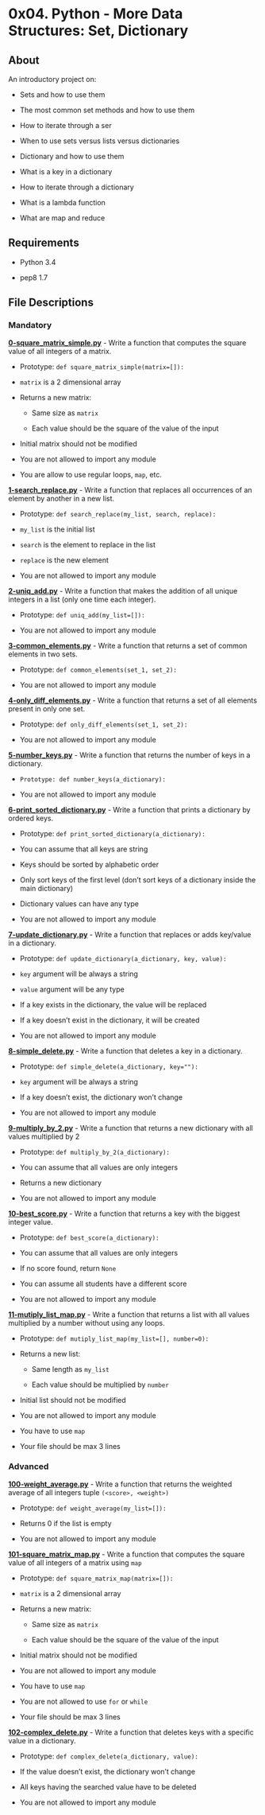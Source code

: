 # 0x04. Python - More Data Structures: Set, Dictionary

## About

An introductory project on:

- Sets and how to use them

- The most common set methods and how to use them

- How to iterate through a ser

- When to use sets versus lists versus dictionaries

- Dictionary and how to use them

- What is a key in a dictionary

- How to iterate through a dictionary

- What is a lambda function

- What are map and reduce

## Requirements

- Python 3.4

- pep8 1.7

## File Descriptions

### Mandatory

**[0-square_matrix_simple.py](0-square_matrix_simple.py)** - Write a function that computes the square value of all integers of a matrix.

- Prototype: `def square_matrix_simple(matrix=[]):`

- `matrix` is a 2 dimensional array

- Returns a new matrix:

  - Same size as `matrix`

  - Each value should be the square of the value of the input

- Initial matrix should not be modified

- You are not allowed to import any module

- You are allow to use regular loops, `map`, etc.



**[1-search_replace.py](1-search_replace.py)** - Write a function that replaces all occurrences of an element by another in a new list.

- Prototype: `def search_replace(my_list, search, replace):`

- `my_list` is the initial list

- `search` is the element to replace in the list

- `replace` is the new element

- You are not allowed to import any module



**[2-uniq_add.py](2-uniq_add.py)** - Write a function that makes the addition of all unique integers in a list (only one time each integer).

- Prototype: `def uniq_add(my_list=[]):`

- You are not allowed to import any module



**[3-common_elements.py](3-common_elements.py)** - Write a function that returns a set of common elements in two sets.

- Prototype: `def common_elements(set_1, set_2):`

- You are not allowed to import any module



**[4-only_diff_elements.py](4-only_diff_elements.py)** - Write a function that returns a set of all elements present in only one set.

- Prototype: `def only_diff_elements(set_1, set_2):`

- You are not allowed to import any module



**[5-number_keys.py](5-number_keys.py)** - Write a function that returns the number of keys in a dictionary.

- `Prototype: def number_keys(a_dictionary):`

- You are not allowed to import any module



**[6-print_sorted_dictionary.py](6-print_sorted_dictionary.py)** - Write a function that prints a dictionary by ordered keys.

- Prototype: `def print_sorted_dictionary(a_dictionary):`

- You can assume that all keys are string

- Keys should be sorted by alphabetic order

- Only sort keys of the first level (don’t sort keys of a dictionary inside the main dictionary)

- Dictionary values can have any type

- You are not allowed to import any module



**[7-update_dictionary.py](7-update_dictionary.py)** - Write a function that replaces or adds key/value in a dictionary.

- Prototype: `def update_dictionary(a_dictionary, key, value):`

- `key` argument will be always a string

- `value` argument will be any type

- If a key exists in the dictionary, the value will be replaced

- If a key doesn’t exist in the dictionary, it will be created

- You are not allowed to import any module



**[8-simple_delete.py](8-simple_delete.py)** - Write a function that deletes a key in a dictionary.

- Prototype: `def simple_delete(a_dictionary, key=""):`

- `key` argument will be always a string

- If a key doesn’t exist, the dictionary won’t change

- You are not allowed to import any module



**[9-multiply_by_2.py](9-multiply_by_2.py)** - Write a function that returns a new dictionary with all values multiplied by 2

- Prototype: `def multiply_by_2(a_dictionary):`

- You can assume that all values are only integers

- Returns a new dictionary

- You are not allowed to import any module



**[10-best_score.py](10-best_score.py)** - Write a function that returns a key with the biggest integer value.

- Prototype: `def best_score(a_dictionary):`

- You can assume that all values are only integers

- If no score found, return `None`

- You can assume all students have a different score

- You are not allowed to import any module



**[11-mutiply_list_map.py](11-mutiply_list_map.py)** - Write a function that returns a list with all values multiplied by a number without using any loops.

- Prototype: `def mutiply_list_map(my_list=[], number=0):`

- Returns a new list:

  - Same length as `my_list`

  - Each value should be multiplied by `number`

- Initial list should not be modified

- You are not allowed to import any module

- You have to use `map`

- Your file should be max 3 lines

### Advanced

**[100-weight_average.py](100-weight_average.py)** - Write a function that returns the weighted average of all integers tuple `(<score>, <weight>)`

- Prototype: `def weight_average(my_list=[]):`

- Returns 0 if the list is empty

- You are not allowed to import any module



**[101-square_matrix_map.py](101-square_matrix_map.py)** - Write a function that computes the square value of all integers of a matrix using `map`

- Prototype: `def square_matrix_map(matrix=[]):`

- `matrix` is a 2 dimensional array

- Returns a new matrix:

  - Same size as `matrix`

  - Each value should be the square of the value of the input

- Initial matrix should not be modified

- You are not allowed to import any module

- You have to use `map`

- You are not allowed to use `for` or `while`

- Your file should be max 3 lines



**[102-complex_delete.py](102-complex_delete.py)** - Write a function that deletes keys with a specific value in a dictionary.

- Prototype: `def complex_delete(a_dictionary, value):`

- If the value doesn’t exist, the dictionary won’t change

- All keys having the searched value have to be deleted

- You are not allowed to import any module
